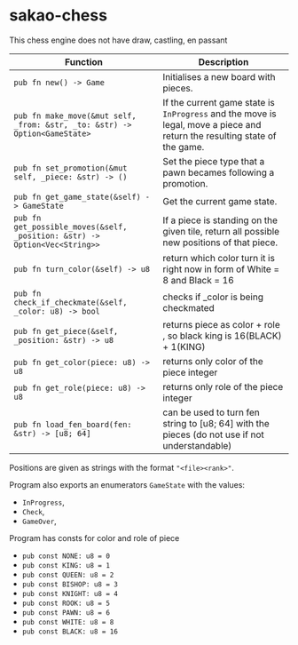 # sakao-chess

This chess engine does not have draw, castling, en passant

| **Function** | **Description** |
|--------------|-----------------|
| `pub fn new() -> Game` | Initialises a new board with pieces. |
| `pub fn make_move(&mut self, _from: &str, _to: &str) -> Option<GameState>` | If the current game state is `InProgress` and the move is legal, move a piece and return the resulting state of the game. |
| `pub fn set_promotion(&mut self, _piece: &str) -> ()` | Set the piece type that a pawn becames following a promotion. |
| `pub fn get_game_state(&self) -> GameState` | Get the current game state. |
| `pub fn get_possible_moves(&self, _position: &str) -> Option<Vec<String>>` | If a piece is standing on the given tile, return all possible new positions of that piece.  |
| `pub fn turn_color(&self) -> u8` | return which color turn it is right now in form of White = 8 and Black = 16 |
| `pub fn check_if_checkmate(&self, _color: u8) -> bool` | checks if _color is being checkmated |
| `pub fn get_piece(&self, _position: &str) -> u8` | returns piece as color + role , so black king is 16(BLACK) + 1(KING) |
| `pub fn get_color(piece: u8) -> u8` | returns only color of the piece integer |
| `pub fn get_role(piece: u8) -> u8` | returns only role of the piece integer |
| `pub fn load_fen_board(fen: &str) -> [u8; 64]` | can be used to turn fen string to [u8; 64] with the pieces (do not use if not understandable) |

Positions are given as strings with the format `"<file><rank>"`.

Program also exports an enumerators `GameState` with the values:
- `InProgress`, 
- `Check`,
- `GameOver`, 

Program has consts for color and role of piece
- `pub const NONE: u8 = 0`
- `pub const KING: u8 = 1`
- `pub const QUEEN: u8 = 2`
- `pub const BISHOP: u8 = 3`
- `pub const KNIGHT: u8 = 4`
- `pub const ROOK: u8 = 5`
- `pub const PAWN: u8 = 6`
- `pub const WHITE: u8 = 8`
- `pub const BLACK: u8 = 16`
